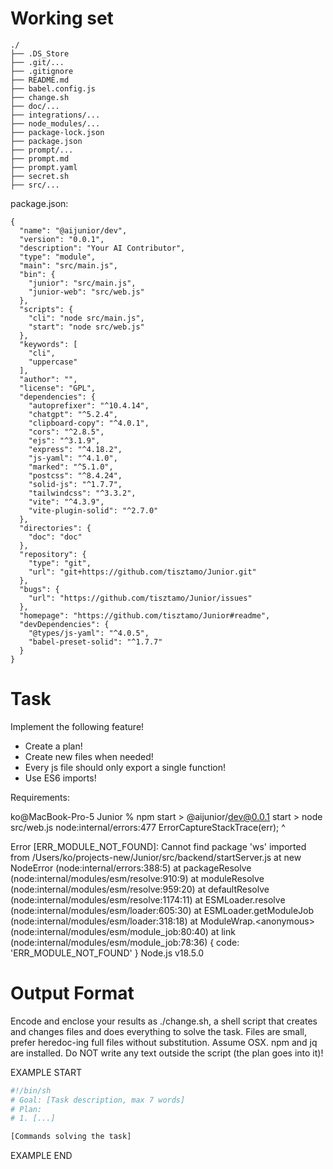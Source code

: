 # Working set

```
./
├── .DS_Store
├── .git/...
├── .gitignore
├── README.md
├── babel.config.js
├── change.sh
├── doc/...
├── integrations/...
├── node_modules/...
├── package-lock.json
├── package.json
├── prompt/...
├── prompt.md
├── prompt.yaml
├── secret.sh
├── src/...

```
package.json:
```
{
  "name": "@aijunior/dev",
  "version": "0.0.1",
  "description": "Your AI Contributor",
  "type": "module",
  "main": "src/main.js",
  "bin": {
    "junior": "src/main.js",
    "junior-web": "src/web.js"
  },
  "scripts": {
    "cli": "node src/main.js",
    "start": "node src/web.js"
  },
  "keywords": [
    "cli",
    "uppercase"
  ],
  "author": "",
  "license": "GPL",
  "dependencies": {
    "autoprefixer": "^10.4.14",
    "chatgpt": "^5.2.4",
    "clipboard-copy": "^4.0.1",
    "cors": "^2.8.5",
    "ejs": "^3.1.9",
    "express": "^4.18.2",
    "js-yaml": "^4.1.0",
    "marked": "^5.1.0",
    "postcss": "^8.4.24",
    "solid-js": "^1.7.7",
    "tailwindcss": "^3.3.2",
    "vite": "^4.3.9",
    "vite-plugin-solid": "^2.7.0"
  },
  "directories": {
    "doc": "doc"
  },
  "repository": {
    "type": "git",
    "url": "git+https://github.com/tisztamo/Junior.git"
  },
  "bugs": {
    "url": "https://github.com/tisztamo/Junior/issues"
  },
  "homepage": "https://github.com/tisztamo/Junior#readme",
  "devDependencies": {
    "@types/js-yaml": "^4.0.5",
    "babel-preset-solid": "^1.7.7"
  }
}

```


# Task

Implement the following feature!

- Create a plan!
- Create new files when needed!
- Every js file should only export a single function!
- Use ES6 imports!

Requirements:

ko@MacBook-Pro-5 Junior % npm start
&gt; @aijunior/dev@0.0.1 start &gt; node src/web.js
node:internal/errors:477
    ErrorCaptureStackTrace(err);
    ^

Error [ERR_MODULE_NOT_FOUND]: Cannot find package &#39;ws&#39; imported from /Users/ko/projects-new/Junior/src/backend/startServer.js
    at new NodeError (node:internal/errors:388:5)
    at packageResolve (node:internal/modules/esm/resolve:910:9)
    at moduleResolve (node:internal/modules/esm/resolve:959:20)
    at defaultResolve (node:internal/modules/esm/resolve:1174:11)
    at ESMLoader.resolve (node:internal/modules/esm/loader:605:30)
    at ESMLoader.getModuleJob (node:internal/modules/esm/loader:318:18)
    at ModuleWrap.&lt;anonymous&gt; (node:internal/modules/esm/module_job:80:40)
    at link (node:internal/modules/esm/module_job:78:36) {
  code: &#39;ERR_MODULE_NOT_FOUND&#39;
}
Node.js v18.5.0



# Output Format

Encode and enclose your results as ./change.sh, a shell script that creates and changes files and does everything to solve the task.
Files are small, prefer heredoc-ing full files without substitution.
Assume OSX.
npm and jq are installed.
Do NOT write any text outside the script (the plan goes into it)!


EXAMPLE START

```sh
#!/bin/sh
# Goal: [Task description, max 7 words]
# Plan:
# 1. [...]

[Commands solving the task]
```

EXAMPLE END

